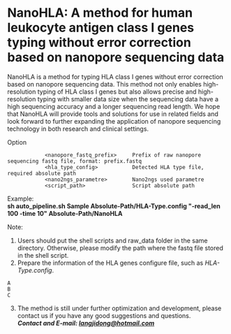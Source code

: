 # NanoHLA: A method for human leukocyte antigen class I genes typing without error correction based on nanopore sequencing data

NanoHLA is a method for typing HLA class I genes without error correction based on nanopore sequencing data. This method not only enables high-resolution typing of HLA class I genes but also allows precise and high-resolution typing with smaller data size when the sequencing data have a high sequencing accuracy and a longer sequencing read length. We hope that NanoHLA will provide tools and solutions for use in related fields and look forward to further expanding the application of nanopore sequencing technology in both research and clinical settings.

Option

                <nanopore_fastq_prefix>     Prefix of raw nanopore sequencing fastq file, format: prefix.fastq
                <hla_type_config>           Detected HLA type file, required absolute path
                <nano2ngs_parametre>        Nano2ngs used parametre
                <script_path>               Script absolute path


Example: <br />
**sh auto_pipeline.sh Sample Absolute-Path/HLA-Type.config "-read_len 100 -time 10" Absolute-Path/NanoHLA**

Note: <br />
1. Users should put the shell scripts and raw_data folder in the same directory. Otherwise, please modify the path where the fastq file stored in the shell script. <br />
2. Prepare the information of the HLA genes configure file, such as *HLA-Type.config*. <br />
```
A
B
C
```
3. The method is still under further optimization and development, please contact us if you have any good suggestions and questions.<br />
***Contact and E-mail: langjidong@hotmail.com***
